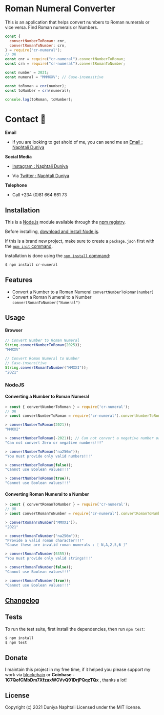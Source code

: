 # Roman Numeral Converter

This is an application that helps convert numbers to Roman numerals or vice versa. Find Roman numerals or Numbers.

```js
const {
  convertNumberToRoman: cnr,
  convertRomanToNumber: crn,
} = require("cr-numeral");
// OR
const cnr = require("cr-numeral").convertNumberToRoman;
const crn = require("cr-numeral").convertRomanToNumber;

const number = 2021;
const numeral = "MMMXXV"; // Case-insensitive

const toRoman = cnr(number);
const toNumber = crn(numeral);

console.log(toRoman, toNumber);
```

# Contact :rocket:

**Email**

- If you are looking to get ahold of me, you can send me an [Email : Naphtali Duniya](mailto:naphtaliduniya2@gmail.com)

**Social Media**

- [Instagram : Naphtali Duniya](https://www.instagram.com/_kouqhar)

* Via [Twitter : Naphtali Duniya](https://twitter.com/kouqhar)

**Telephone**

- Call +234 (0)81 664 661 73

## Installation

This is a [Node.js](https://nodejs.org/en/) module available through the
[npm registry](https://www.npmjs.com/).

Before installing, [download and install Node.js](https://nodejs.org/en/download/).

If this is a brand new project, make sure to create a `package.json` first with
the [`npm init` command](https://docs.npmjs.com/creating-a-package-json-file).

Installation is done using the
[`npm install` command](https://docs.npmjs.com/getting-started/installing-npm-packages-locally):

```bash
$ npm install cr-numeral
```

## Features

- Convert a Number to a Roman Numeral `convertNumberToRoman(number)`
- Convert a Roman Numeral to a Number `convertRomanToNumber("Numeral")`

## Usage

#### Browser

```javascript
// Convert Number to Roman Numeral
String.convertNumberToRoman(2025));
"MMXXV"

// Convert Roman Numeral to Number
// Case-insensitive
String.convertRomanToNumber("MMXXI"));
"2021"
```

### NodeJS

#### Converting a Number to Roman Numeral

```javascript
> const { convertNumberToRoman } = require('cr-numeral');
// OR
> const convertNumberToRoman = require('cr-numeral').convertNumberToRoman;

> convertNumberToRoman(2021));
"MMXXI"

> convertNumberToRoman(-2021)); // Can not convert a negative number or zero
"Can not convert Zero or negative numbers!!!"

> convertNumberToRoman("na256m"));
"You must provide only valid numbers!!!"

> convertNumberToRoman(false));
"Cannot use Boolean values!!!"

> convertNumberToRoman(true));
"Cannot use Boolean values!!!"
```

#### Converting Roman Numeral to a Number

```javascript
> const { convertRomanToNumber } = require('cr-numeral');
// OR
> const convertRomanToNumber = require('cr-numeral').convertRomanToNumber;

> convertRomanToNumber("MMXXI"));
"2021"

> convertRomanToNumber("na256m"));
"Provide a valid roman character!!!"
"Cause these are invalid roman numerals : [ N,A,2,5,6 ]"

> convertRomanToNumber(6355));
"You must provide only valid strings!!!"

> convertRomanToNumber(false));
"Cannot use Boolean values!!!"

> convertRomanToNumber(true));
"Cannot use Boolean values!!!"
```

## [Changelog](/CHANGELOG.md)

## Tests

To run the test suite, first install the dependencies, then run `npm test`:

```bash
$ npm install
$ npm test
```

## Donate

I maintain this project in my free time, if it helped you please support my work via [blockchain](https://blockchain.com/btc/payment_request?address=1DkZt2quV7DtmbZtMycASBmo136MnyvZ3&amount=0.00210943&message=Support%20my%20works%20and%20boost%20my%20content%20creation.%20It's%20a%20minimum%20of%20100usd.) or **Coinbase - 1C7QofCMbDm7XfzaxWGVvQ91DrjPQqzTQx**
, thanks a lot!

## License

Copyright (c) 2021 Duniya Naphtali
Licensed under the MIT license.
